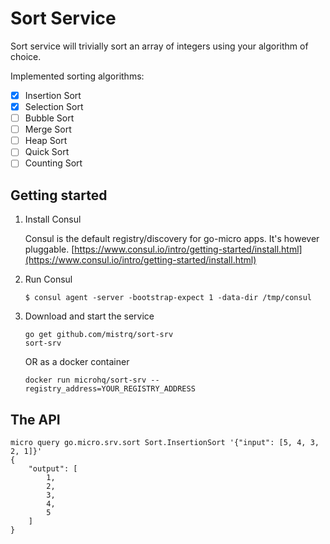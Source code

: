 # Sort Service

Sort service will trivially sort an array of integers using your algorithm of choice.

Implemented sorting algorithms:

* [x] Insertion Sort
* [x] Selection Sort
* [ ] Bubble Sort
* [ ] Merge Sort
* [ ] Heap Sort
* [ ] Quick Sort
* [ ] Counting Sort

## Getting started

1. Install Consul

	Consul is the default registry/discovery for go-micro apps. It's however pluggable.
	[https://www.consul.io/intro/getting-started/install.html](https://www.consul.io/intro/getting-started/install.html)

2. Run Consul
	```
	$ consul agent -server -bootstrap-expect 1 -data-dir /tmp/consul
	```

3. Download and start the service

	```shell
	go get github.com/mistrq/sort-srv
	sort-srv
	```

	OR as a docker container

	```shell
	docker run microhq/sort-srv --registry_address=YOUR_REGISTRY_ADDRESS
	```

## The API

```shell
micro query go.micro.srv.sort Sort.InsertionSort '{"input": [5, 4, 3, 2, 1]}'
{
	"output": [
		1,
		2,
		3,
		4,
		5
	]
}
```
